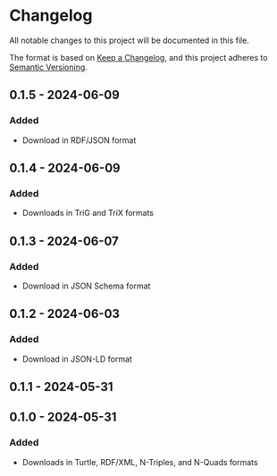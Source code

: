 # Changelog

All notable changes to this project will be documented in this file.

The format is based on [Keep a Changelog](https://keepachangelog.com/en/1.0.0/),
and this project adheres to [Semantic Versioning](https://semver.org/spec/v2.0.0.html).

## 0.1.5 - 2024-06-09
### Added
- Download in RDF/JSON format

## 0.1.4 - 2024-06-09
### Added
- Downloads in TriG and TriX formats

## 0.1.3 - 2024-06-07
### Added
- Download in JSON Schema format

## 0.1.2 - 2024-06-03
### Added
- Download in JSON-LD format

## 0.1.1 - 2024-05-31

## 0.1.0 - 2024-05-31
### Added
- Downloads in Turtle, RDF/XML, N-Triples, and N-Quads formats
